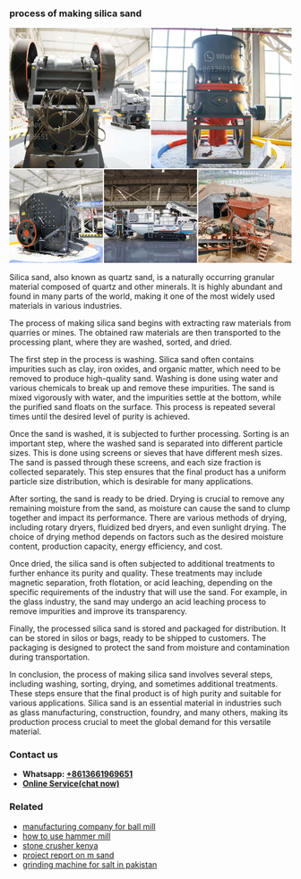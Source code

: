 <h3>process of making silica sand</h3><img src='1702950329.jpg' alt=''><p>Silica sand, also known as quartz sand, is a naturally occurring granular material composed of quartz and other minerals. It is highly abundant and found in many parts of the world, making it one of the most widely used materials in various industries.</p><p>The process of making silica sand begins with extracting raw materials from quarries or mines. The obtained raw materials are then transported to the processing plant, where they are washed, sorted, and dried.</p><p>The first step in the process is washing. Silica sand often contains impurities such as clay, iron oxides, and organic matter, which need to be removed to produce high-quality sand. Washing is done using water and various chemicals to break up and remove these impurities. The sand is mixed vigorously with water, and the impurities settle at the bottom, while the purified sand floats on the surface. This process is repeated several times until the desired level of purity is achieved.</p><p>Once the sand is washed, it is subjected to further processing. Sorting is an important step, where the washed sand is separated into different particle sizes. This is done using screens or sieves that have different mesh sizes. The sand is passed through these screens, and each size fraction is collected separately. This step ensures that the final product has a uniform particle size distribution, which is desirable for many applications.</p><p>After sorting, the sand is ready to be dried. Drying is crucial to remove any remaining moisture from the sand, as moisture can cause the sand to clump together and impact its performance. There are various methods of drying, including rotary dryers, fluidized bed dryers, and even sunlight drying. The choice of drying method depends on factors such as the desired moisture content, production capacity, energy efficiency, and cost.</p><p>Once dried, the silica sand is often subjected to additional treatments to further enhance its purity and quality. These treatments may include magnetic separation, froth flotation, or acid leaching, depending on the specific requirements of the industry that will use the sand. For example, in the glass industry, the sand may undergo an acid leaching process to remove impurities and improve its transparency.</p><p>Finally, the processed silica sand is stored and packaged for distribution. It can be stored in silos or bags, ready to be shipped to customers. The packaging is designed to protect the sand from moisture and contamination during transportation.</p><p>In conclusion, the process of making silica sand involves several steps, including washing, sorting, drying, and sometimes additional treatments. These steps ensure that the final product is of high purity and suitable for various applications. Silica sand is an essential material in industries such as glass manufacturing, construction, foundry, and many others, making its production process crucial to meet the global demand for this versatile material.</p><h3>Contact us</h3><ul><li><strong>Whatsapp:&nbsp;<a href="https://wa.me/8613661969651">+8613661969651</a></strong></li><li><a href="https://swt.shibang-china.com/?git&amp;zhl&amp;process of making silica sand"><strong>Online Service(chat now)</strong></a></li></ul><h3>Related</h3><ul><li><a href='manufacturing company for ball mill.md'>manufacturing company for ball mill</a></li><li><a href='how to use hammer mill.md'>how to use hammer mill</a></li><li><a href='stone crusher kenya.md'>stone crusher kenya</a></li><li><a href='project report on m sand.md'>project report on m sand</a></li><li><a href='grinding machine for salt in pakistan.md'>grinding machine for salt in pakistan</a></li></ul>